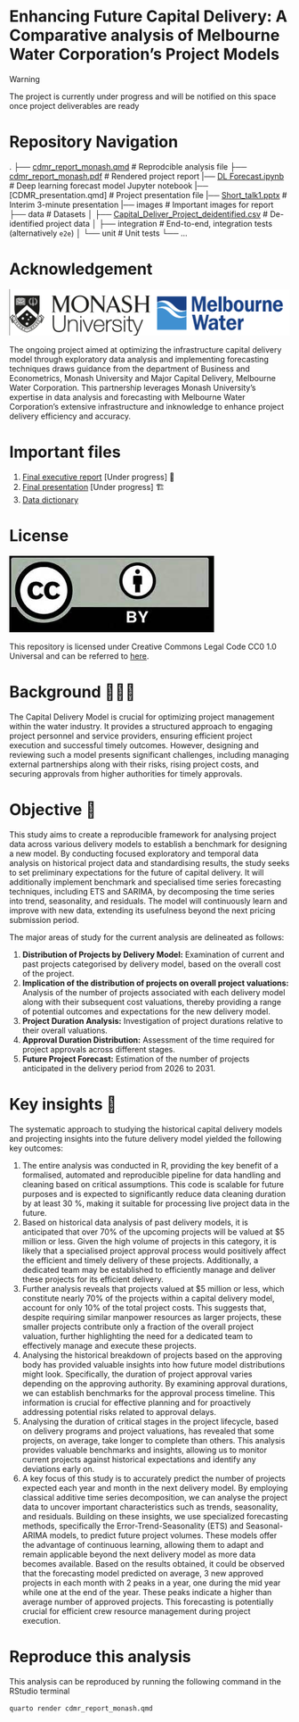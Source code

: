 


# Enhancing Future Capital Delivery: A Comparative analysis of Melbourne Water Corporation’s Project Models

> [!WARNING]
> The project is currently under progress and will be notified on this space once project deliverables are ready

# Repository Navigation
.
├── [cdmr_report_monash.qmd](https://github.com/arinbaruah/capital_delivery_model_analysis/blob/main/cdmr_report_monash.qmd)  # Reprodcible analysis file
├── [cdmr_report_monash.pdf](https://github.com/arinbaruah/capital_delivery_model_analysis/blob/main/cdmr_report_monash.pdf)  # Rendered project report
|── [DL Forecast.ipynb](https://github.com/arinbaruah/capital_delivery_model_analysis/blob/main/DL%20Forecast.ipynb) # Deep learning forecast model Jupyter notebook
|── [CDMR_presentation.qmd] # Project presentation file
|── [Short_talk1.pptx](https://github.com/arinbaruah/capital_delivery_model_analysis/blob/main/Short_talk1.pptx) # Interim 3-minute presentation
|── images                  # Important images for report
├── data                    # Datasets
│   ├── [Capital_Deliver_Project_deidentified.csv](https://github.com/arinbaruah/capital_delivery_model_analysis/blob/main/data/Capital_Deliver_Project_deidentified.csv)  # De-identified project data
│   ├── integration         # End-to-end, integration tests (alternatively `e2e`)
│   └── unit                # Unit tests
└── ...

# Acknowledgement


![](https://github.com/arinbaruah/capital_delivery_model_analysis/blob/main/org_logo.png)

The ongoing project aimed at optimizing the infrastructure capital delivery model through exploratory data analysis and implementing forecasting techniques draws guidance from the department of Business and Econometrics, Monash University and Major Capital Delivery, Melbourne Water Corporation. This partnership leverages Monash University’s expertise in data analysis and forecasting with Melbourne Water Corporation’s extensive infrastructure and inknowledge to enhance project delivery efficiency and accuracy.

# Important files

1. [Final executive report](https://github.com/arinbaruah/capital_delivery_model_analysis/blob/main/cdmr_report_monash.pdf) [Under progress] 🚧
2. [Final presentation](https://github.com/arinbaruah/capital_delivery_model_analysis/blob/main/CDMR_analysis.html) [Under progress] 🏗️
3. [Data dictionary]()

# License

![](https://github.com/arinbaruah/capital_delivery_model_analysis/blob/main/images/cc_license.jpeg)

This repository is licensed under Creative Commons Legal Code CC0 1.0 Universal and can be referred to [here](https://github.com/arinbaruah/capital_delivery_model_analysis/blob/main/LICENSE).

# Background 🕵🏻‍♀️

The Capital Delivery Model is crucial for optimizing project management within the water industry. It provides a structured approach to engaging project personnel and service providers, ensuring efficient project execution and successful timely outcomes. However, designing and reviewing such a model presents significant challenges, including managing external partnerships along with their risks, rising project costs, and securing approvals from higher authorities for timely approvals.


# Objective 🎯

This study aims to create a reproducible framework for analysing project data across various delivery models to establish a benchmark for designing a new model. By conducting focused exploratory and temporal data analysis on historical project data and standardising results, the study seeks to set preliminary expectations for the future of capital delivery. It will additionally implement benchmark and specialised time series forecasting techniques, including ETS and SARIMA, by decomposing the time series into trend, seasonality, and residuals. The model will continuously learn and improve with new data, extending its usefulness beyond the next pricing submission period.
 
The major areas of study for the current analysis are delineated as follows:

1. __Distribution of Projects by Delivery Model:__ Examination of current and past projects categorised by delivery model, based on the overall cost of the project.
2. __Implication of the distribution of projects on overall project valuations:__ Analysis of the number of projects associated with each delivery model along with their subsequent cost valuations, thereby providing a range of potential outcomes and expectations for the new delivery model.
3. __Project Duration Analysis:__ Investigation of project durations relative to their overall valuations.
4. __Approval Duration Distribution:__ Assessment of the time required for project approvals across different stages.
5. __Future Project Forecast:__ Estimation of the number of projects anticipated in the delivery period from 2026 to 2031.

# Key insights 🧐

The systematic approach to studying the historical capital delivery models and projecting insights into the future delivery model yielded the following key outcomes:
 
1. The entire analysis was conducted in R, providing the key benefit of a formalised, automated and reproducible pipeline for data handling and cleaning based on critical assumptions. This code is scalable for future purposes and is expected to significantly reduce data cleaning duration by at least 30 %, making it suitable for processing live project data in the future.
2. Based on historical data analysis of past delivery models, it is anticipated that over 70% of the upcoming projects will be valued at $5 million or less. Given the high volume of projects in this category, it is likely that a specialised project approval process would positively affect the efficient and timely delivery of these projects. Additionally, a dedicated team may be established to efficiently manage and deliver these projects for its efficient delivery.
3. Further analysis reveals that projects valued at $5 million or less, which constitute nearly 70% of the projects within a capital delivery model, account for only 10% of the total project costs. This suggests that, despite requiring similar manpower resources as larger projects, these smaller projects contribute only a fraction of the overall project valuation, further highlighting the need for a dedicated team to effectively manage and execute these projects.
4. Analysing the historical breakdown of projects based on the approving body has provided valuable insights into how future model distributions might look. Specifically, the duration of project approval varies depending on the approving authority. By examining approval durations, we can establish benchmarks for the approval process timeline. This information is crucial for effective planning and for proactively addressing potential risks related to approval delays.
5. Analysing the duration of critical stages in the project lifecycle, based on delivery programs and project valuations, has revealed that some projects, on average, take longer to complete than others. This analysis provides valuable benchmarks and insights, allowing us to monitor current projects against historical expectations and identify any deviations early on. 
6. A key focus of this study is to accurately predict the number of projects expected each year and month in the next delivery model. By employing classical additive time series decomposition, we can analyse the project data to uncover important characteristics such as trends, seasonality, and residuals. Building on these insights, we use specialized forecasting methods, specifically the Error-Trend-Seasonality (ETS) and  Seasonal-ARIMA models, to predict future project volumes. These models offer the advantage of continuous learning, allowing them to adapt and remain applicable beyond the next delivery model as more data becomes available. Based on the results obtained, it could be observed that the forecasting model predicted on average, 3 new approved projects in each month with 2 peaks in a year, one during the mid year while one at the end of the year. These peaks indicate a higher than average number of approved projects. This forecasting is potentially crucial for efficient crew resource management during project execution. 

# Reproduce this analysis

This analysis can be reproduced by running the following command in the RStudio terminal

```
quarto render cdmr_report_monash.qmd
```
